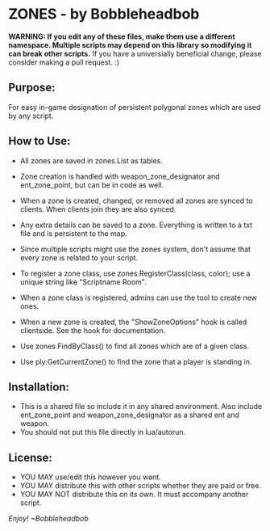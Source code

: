 # ZONES - by Bobbleheadbob #
**WARNING: If you edit any of these files, make them use a different namespace. Multiple scripts may depend on this library so modifying it can break other scripts.**
If you have a universially beneficial change, please consider making a pull request. :)

## Purpose: ##
For easy in-game designation of persistent polygonal zones which are used by any script.

## How to Use: ##
- All zones are saved in zones.List as tables.
- Zone creation is handled with weapon_zone_designator and ent_zone_point, but can be in code as well.
- When a zone is created, changed, or removed all zones are synced to clients. When clients join they are also synced.
- Any extra details can be saved to a zone. Everything is written to a txt file and is persistent to the map.

- Since multiple scripts might use the zones system, don't assume that every zone is related to your script.
- To register a zone class, use zones.RegisterClass(class, color); use a unique string like "Scriptname Room".
- When a zone class is registered, admins can use the tool to create new ones.
- When a new zone is created, the "ShowZoneOptions" hook is called clientside. See the hook for documentation.

- Use zones.FindByClass() to find all zones which are of a given class.
- Use ply:GetCurrentZone() to find the zone that a player is standing in.

## Installation: ##
- This is a shared file so include it in any shared environment. Also include ent_zone_point and weapon_zone_designator as a shared ent and weapon.
- You should not put this file directly in lua/autorun.

## License: ##
- YOU MAY use/edit this however you want. 
- YOU MAY distribute this with other scripts whether they are paid or free.
- YOU MAY NOT distribute this on its own. It must accompany another script.

*Enjoy! ~Bobbleheadbob*

